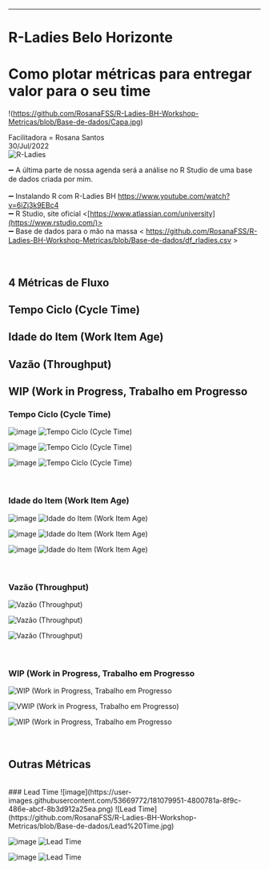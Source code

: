 __________________________________________

# R-Ladies Belo Horizonte
# Como plotar métricas para entregar valor para o seu time

!(https://github.com/RosanaFSS/R-Ladies-BH-Workshop-Metricas/blob/Base-de-dados/Capa.jpg)

Facilitadora = Rosana Santos
<br />
30/Jul/2022
\
![R-Ladies](https://github.com/RosanaFSS/R-Ladies-BH-Workshop-Metricas/blob/Base-de-dados/Agenda.jpg)

:heavy_minus_sign:  A última parte de nossa agenda será a análise no R Studio de uma base de dados criada por mim.
<br />
<br />
:heavy_minus_sign: Instalando R com R-Ladies BH <https://www.youtube.com/watch?v=6iZj3k9EBc4>
<br />
:heavy_minus_sign: R Studio, site oficial       <[https://www.atlassian.com/university](https://www.rstudio.com/)>
<br />
:heavy_minus_sign: Base de dados para o mão na massa < https://github.com/RosanaFSS/R-Ladies-BH-Workshop-Metricas/blob/Base-de-dados/df_rladies.csv >
<br />
<br />
<br />
## 4 Métricas de Fluxo
##  Tempo Ciclo (Cycle Time)  
##  Idade do Item (Work Item Age)
##  Vazão (Throughput)  
##  WIP (Work in Progress, Trabalho em Progresso



### Tempo Ciclo (Cycle Time)
![image](https://user-images.githubusercontent.com/53669772/181079088-cf7e59df-7066-45e8-9449-ec3a1c0ce9c4.png)
![Tempo Ciclo (Cycle Time)](https://github.com/RosanaFSS/R-Ladies-BH-Workshop-Metricas/blob/Base-de-dados/Tempo%20Ciclo.jpg)

![image](https://user-images.githubusercontent.com/53669772/181079624-647a0ac2-468e-40b6-820e-11ba2ac66155.png)
![Tempo Ciclo (Cycle Time)](https://github.com/RosanaFSS/R-Ladies-BH-Workshop-Metricas/blob/Base-de-dados/Tempo%20Ciclo%2C%20geom%20point.jpg)

![image](https://user-images.githubusercontent.com/53669772/181079428-cdc96c4b-03f9-4866-b015-4b2207d3febf.png)
![Tempo Ciclo (Cycle Time)](https://github.com/RosanaFSS/R-Ladies-BH-Workshop-Metricas/blob/Base-de-dados/Tempo%20Ciclo%2C%20box%20plot.jpg)
<br />
<br />
<br />
### Idade do Item (Work Item Age)
![image](https://user-images.githubusercontent.com/53669772/181088059-d0a7a720-296f-45d4-910b-e641ae9cc676.png)
![Idade do Item (Work Item Age)](https://github.com/RosanaFSS/R-Ladies-BH-Workshop-Metricas/blob/Base-de-dados/Idade%20do%20Item.jpg)

![image](https://user-images.githubusercontent.com/53669772/181087898-0708bc42-a88a-4147-8bc5-09feab782c80.png)
![Idade do Item (Work Item Age)](https://github.com/RosanaFSS/R-Ladies-BH-Workshop-Metricas/blob/Base-de-dados/Idade%20do%20Item%2C%20geom%20point.jpg)

![image](https://user-images.githubusercontent.com/53669772/181087641-8b5a5e89-028c-4e1c-8b9f-4a2f3e9c645f.png)
![Idade do Item (Work Item Age)]([g](https://github.com/RosanaFSS/R-Ladies-BH-Workshop-Metricas/blob/Base-de-dados/Idade%20do%20Item%2C%20boxplot.jpg))
<br />
<br />
<br />
### Vazão (Throughput)
![Vazão (Throughput)]()

![Vazão (Throughput)]()

![Vazão (Throughput)]()
<br />
<br />
<br />
### WIP (Work in Progress, Trabalho em Progresso
![WIP (Work in Progress, Trabalho em Progresso]()

![VWIP (Work in Progress, Trabalho em Progresso)]()

![WIP (Work in Progress, Trabalho em Progresso]()
<br />
<br />
<br />
## Outras Métricas
<br />
### Lead Time
![image](https://user-images.githubusercontent.com/53669772/181079951-4800781a-8f9c-486e-abcf-8b3d912a25ea.png)
![Lead Time](https://github.com/RosanaFSS/R-Ladies-BH-Workshop-Metricas/blob/Base-de-dados/Lead%20Time.jpg)

![image](https://user-images.githubusercontent.com/53669772/181080076-e970cfe0-a51d-4b01-9dec-c900983dc65b.png)
![Lead Time](https://github.com/RosanaFSS/R-Ladies-BH-Workshop-Metricas/blob/Base-de-dados/Lead%20Time%2C%20geom%20point.jpg)

![image](https://user-images.githubusercontent.com/53669772/181080223-dc5718ed-9404-4bf1-8a21-97aff2840465.png)
![Lead Time](https://github.com/RosanaFSS/R-Ladies-BH-Workshop-Metricas/blob/Base-de-dados/Lead%20Time%2C%20boxplot.jpg)
